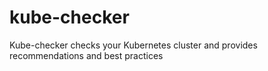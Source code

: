 # kube-checker
Kube-checker checks your Kubernetes cluster and provides recommendations and best practices
